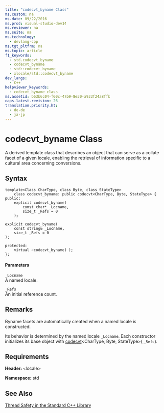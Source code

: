 ```yaml
---
title: "codecvt_byname Class"
ms.custom: na
ms.date: 09/22/2016
ms.prod: visual-studio-dev14
ms.reviewer: na
ms.suite: na
ms.technology: 
  - devlang-cpp
ms.tgt_pltfrm: na
ms.topic: article
f1_keywords: 
  - std.codecvt_byname
  - codecvt_byname
  - std::codecvt_byname
  - xlocale/std::codecvt_byname
dev_langs: 
  - C++
helpviewer_keywords: 
  - codecvt_byname class
ms.assetid: b63b6c04-f60c-47b9-8e30-a933f24a8ffb
caps.latest.revision: 26
translation.priority.ht: 
  - de-de
  - ja-jp
---
```

# codecvt_byname Class
A derived template class that describes an object that can serve as a collate facet of a given locale, enabling the retrieval of information specific to a cultural area concerning conversions.  
  
## Syntax  
  
```  
template<Class CharType, class Byte, class StateType>  
    class codecvt_byname: public codecvt<CharType, Byte, StateType> {  
public:  
    explicit codecvt_byname(  
        const char* _Locname,  
        size_t _Refs = 0  
    );  
```  
  
```  
explicit codecvt_byname(  
    const string& _Locname,  
    size_t _Refs = 0  
);  
```  
  
```  
protected:  
    virtual ~codecvt_byname( );  
};  
```  
  
#### Parameters  
 `_Locname`  
 A named locale.  
  
 `_Refs`  
 An initial reference count.  
  
## Remarks  
 Byname facets are automatically created when a named locale is constructed.  
  
 Its behavior is determined by the named locale `_Locname`. Each constructor initializes its base object with [codecvt](../vs140/codecvt-class.md)<CharType, Byte, StateType>( `_Refs`).  
  
## Requirements  
 **Header:** <locale\>  
  
 **Namespace:** std  
  
## See Also  
 [Thread Safety in the Standard C++ Library](../vs140/thread-safety-in-the-c---standard-library.md)
